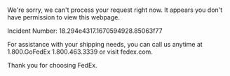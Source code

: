  	


 	

We're sorry, we can't process your request right now. It appears you don't have permission to view this webpage.


Incident Number: 18.294e4317.1670594928.85063f77





For assistance with your shipping needs, you can call us anytime at 1.800.GoFedEx 1.800.463.3339 or visit fedex.com.




Thank you for choosing FedEx.